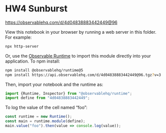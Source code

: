 # HW4 Sunburst

https://observablehq.com/d/4d04838883442449@96

View this notebook in your browser by running a web server in this folder. For
example:

~~~sh
npx http-server
~~~

Or, use the [Observable Runtime](https://github.com/observablehq/runtime) to
import this module directly into your application. To npm install:

~~~sh
npm install @observablehq/runtime@5
npm install https://api.observablehq.com/d/4d04838883442449@96.tgz?v=3
~~~

Then, import your notebook and the runtime as:

~~~js
import {Runtime, Inspector} from "@observablehq/runtime";
import define from "4d04838883442449";
~~~

To log the value of the cell named “foo”:

~~~js
const runtime = new Runtime();
const main = runtime.module(define);
main.value("foo").then(value => console.log(value));
~~~

